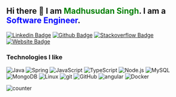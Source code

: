 ## Hi there 👋 I am <span style="color:green"> Madhusudan Singh</span>. I am a <span style="color:blue">Software Engineer</span>.

[![Linkedin Badge](https://img.shields.io/badge/-madhusudan-blue?logo=Linkedin&logoColor=white&link=https://www.linkedin.com/in/madhusudan0/)](https://www.linkedin.com/in/madhusudan0/)
[![Github Badge](https://img.shields.io/badge/-fervid_cloud-black?logo=github&logoColor=white&link=https://github.com/fervid-cloud)](https://github.com/fervid-cloud)
[![Stackoverflow Badge](https://img.shields.io/badge/-mss-%23BCBBBB?logo=stackoverflow&logoColor=#F69950&link=https://stackoverflow.com/users/7551092/mss)](https://stackoverflow.com/users/7551092/mss)
[![Website Badge](https://img.shields.io/badge/-mss.bnxn.live-blue?style=flat-square&logo=google-chrome&logoColor=white&link=https://mss.bnxn.live)](https://mss.bnxn.live)

<h3>Technologies I like</h3>
<p>
  <img alt="Java" src="https://img.shields.io/badge/-Java-white?style=flat-square&logo=java&logoColor=brown" />

  <img alt="Spring" src="https://img.shields.io/badge/-Spring-white?style=flat-square&logo=Spring&logoColor=6DB33F" />

<img alt="JavaScript" src="https://img.shields.io/badge/-JavaScript-white?style=flat-square&logo=JavaScript&logoColor=yellow" />

<img alt="TypeScript" src="https://img.shields.io/badge/-TypeScript-white?style=flat-square&logo=TypeScript&logoColor=blue" />

<img alt="Node.js" src="https://img.shields.io/badge/-Node.js-white?style=flat-square&logo=Node.js&logoColor=6DB33F" />


<img alt="MySQL" src="https://img.shields.io/badge/-MySQL-white?style=flat-square&logo=MySQL&logoColor=00758F" />

<br>

<img alt="MongoDB" src="https://img.shields.io/badge/-MongoDB-white?style=flat-square&logo=MongoDB&logoColor=" />

<img alt="Linux" src="https://img.shields.io/badge/-Linux-white?style=flat-square&logo=Linux&logoColor=black" />

<img alt="git" src="https://img.shields.io/badge/-Git-white?style=flat-square&logo=git&logoColor=F05032" />

<img alt="GitHub" src="https://img.shields.io/badge/-GitHub-white?style=flat-square&logo=GitHub&logoColor=181717"/>

<img alt="angular" src="https://img.shields.io/badge/-Angular-white?style=flat-square&logo=angular&logoColor=DD0031" />

<img alt="Docker" src="https://img.shields.io/badge/-Docker-white?style=flat-square&logo=docker&logoColor=46a2f1"/>

[comment]: <> (  <img alt="Python" src="https://img.shields.io/badge/-Python-3776AB?style=flat-square&logo=Python&logoColor=white" />)

[comment]: <> (  <img alt="Django" src="https://img.shields.io/badge/-Django-092E20?style=flat-square&logo=Django&logoColor=white" />)


[comment]: <> (  <img alt="Kubernetes" src="https://img.shields.io/badge/-Kubernetes-326CE5?style=flat-square&logo=Kubernetes&logoColor=white" />)

[comment]: <> (  <img alt="AWS" src="https://img.shields.io/badge/-AWS-232F3E?style=flat-square&logo=amazon-aws&logoColor=white" />)

[comment]: <> (  <img alt="NGINX" src="https://img.shields.io/badge/-NGINX-269539?style=flat-square&logo=NGINX&logoColor=white" />)


[comment]: <> (  <img alt="Cassandra" src="https://img.shields.io/badge/-Cassandra-1287B1?style=flat-square&logo=apache-Cassandra&logoColor=white" />)


</p>

![counter](https://encsafhfaa5z1dw.m.pipedream.net)


<!--
**fervid-cloud/madhusudan singh** is a ✨ _special_ ✨ repository because its `README.md` (this file) appears on your GitHub profile.

Here are some ideas to get you started:

- 🔭 I’m currently working on ...
- 🌱 I’m currently learning ...
- 👯 I’m looking to collaborate on ...
- 🤔 I’m looking for help with ...
- 💬 Ask me about ...
- 📫 How to reach me: ...
- 😄 Pronouns: ...
- ⚡ Fun fact: ...
-->

